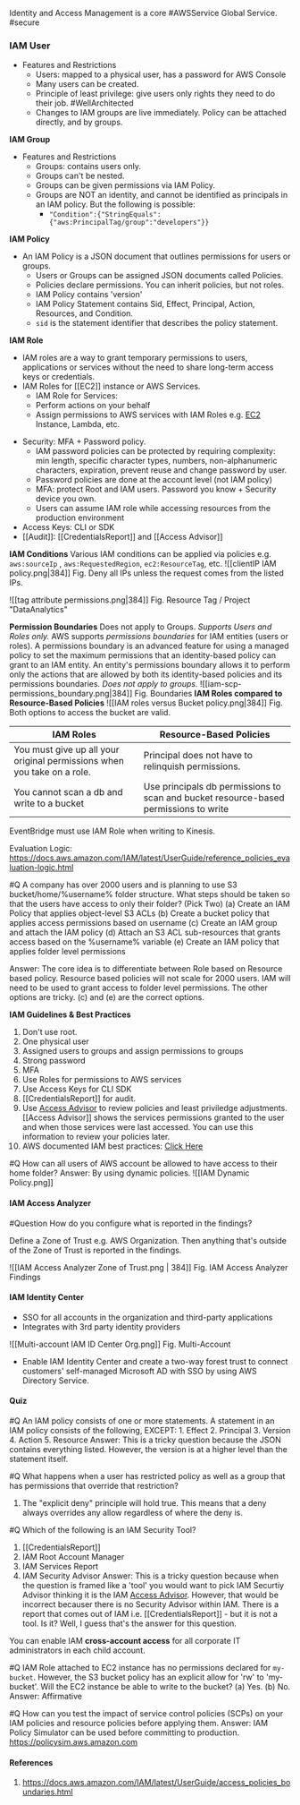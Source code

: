 Identity and Access Management is a core #AWSService  Global Service. #secure 


### IAM User
- Features and Restrictions
	- Users: mapped to a physical user, has a password for AWS Console
	- Many users can be created. 
	 - Principle of least privilege: give users only rights they need to do their job. #WellArchitected
	- Changes to IAM groups are live immediately. Policy can be attached directly, and by groups.

**IAM Group**
 - Features and Restrictions
	- Groups: contains users only. 
	- Groups can't be nested.
	- Groups can be given permissions via IAM Policy.
	- Groups are NOT an identity, and cannot be identified as principals in an IAM policy. But the following is possible:
		- `"Condition":{"StringEquals":{"aws:PrincipalTag/group":"developers"}}`


**IAM Policy**
- An IAM Policy is a JSON document that outlines permissions for users or groups.
	* Users or Groups can be assigned JSON documents called Policies.
	* Policies declare permissions. You can inherit policies, but not roles.
	* IAM Policy contains 'version'
	* IAM Policy Statement contains Sid, Effect, Principal, Action, Resources, and Condition.
	* `sid` is the statement identifier that describes the policy statement.
	
  
**IAM Role**
- IAM roles are a way to grant temporary permissions to users, applications or services without the need to share long-term access keys or credentials.
- IAM Roles for [[EC2]] instance or AWS Services.
	* IAM Role for Services:
	* Perform actions on your behalf 
	* Assign permissions to AWS services with IAM Roles e.g. [EC2](EC2.md) Instance, Lambda, etc.
* Security: MFA + Password policy.
	* IAM password policies can be protected by requiring complexity: min length, specific character types, numbers, non-alphanumeric characters, expiration, prevent reuse and change password by user.
	* Password policies are done at the account level (not IAM policy)
	* MFA: protect Root and IAM users. Password you know + Security device you own.
	* Users can assume IAM role while accessing resources from the production environment
* Access Keys: CLI or SDK
* [[Audit]]: [[CredentialsReport]] and [[Access Advisor]] 

**IAM Conditions**
Various IAM conditions can be applied via policies e.g. `aws:sourceIp` , `aws:RequestedRegion`, `ec2:ResourceTag`, etc.
![[clientIP IAM policy.png|384]]
Fig. Deny all IPs unless the request comes from the listed IPs.

![[tag attribute permissions.png|384]]
Fig. Resource Tag / Project "DataAnalytics"

**Permission Boundaries**
Does not apply to Groups. *Supports Users and Roles only.*
AWS supports _permissions boundaries_ for IAM entities (users or roles). A permissions boundary is an advanced feature for using a managed policy to set the maximum permissions that an identity-based policy can grant to an IAM entity. An entity's permissions boundary allows it to perform only the actions that are allowed by both its identity-based policies and its permissions boundaries.
*Does not apply to groups.*
![[iam-scp-permissions_boundary.png|384]]
Fig. Boundaries
**IAM Roles compared to Resource-Based Policies**
![[IAM roles versus Bucket policy.png|384]]
Fig. Both options to access the bucket are valid.

| IAM Roles                                                               | Resource-Based Policies                                                              |
| ----------------------------------------------------------------------- | ------------------------------------------------------------------------------------ |
| You must give up all your original permissions when you take on a role. | Principal does not have to relinquish permissions.                                   |
| You cannot scan a db and write to a bucket                              | Use principals db permissions to scan and bucket resource-based permissions to write |

EventBridge must use IAM Role when writing to Kinesis.

Evaluation Logic: https://docs.aws.amazon.com/IAM/latest/UserGuide/reference_policies_evaluation-logic.html

#Q A company has over 2000 users and is planning to use S3 bucket/home/%username% folder structure. What steps should be taken so that the users have access to only their folder? (Pick Two)
(a) Create an IAM Policy that applies object-level S3 ACLs
(b) Create a bucket policy that applies access permissions based on username
(c) Create an IAM group and attach the IAM policy
(d) Attach an S3 ACL sub-resources that grants access based on the %username% variable
(e) Create an IAM policy that applies folder level permissions

Answer: The core idea is to differentiate between Role based on Resource based policy. Resource based policies will not scale for 2000 users. IAM will need to be used to grant access to folder level permissions. The other options are tricky. (c) and (e) are the correct options.


**IAM Guidelines & Best Practices**
1. Don't use root.
2. One physical user 
3. Assigned users to groups and assign permissions to groups
4. Strong password
5. MFA
6. Use Roles for permissions to AWS services
7. Use Access Keys for CLI SDK
8. [[CredentialsReport]] for audit.
9. Use [Access Advisor](Access%20Advisor.md) to review policies and least priviledge adjustments. [[Access Advisor]] shows the services permissions granted to the user and when those services were last accessed. You can use this information to review your policies later.
10. AWS documented IAM best practices: [Click Here](https://docs.aws.amazon.com/IAM/latest/UserGuide/best-practices.html)

#Q How can all users of AWS account be allowed to have access to their home folder?
Answer: By using dynamic policies.
![[IAM Dynamic Policy.png]]

#### IAM Access Analyzer

#Question How do you configure what is reported in the findings?

Define a Zone of Trust e.g. AWS Organization. Then anything that's outside of the Zone of Trust is reported in the findings.

![[IAM Access Analyzer Zone of Trust.png | 384]]
Fig. IAM Access Analyzer Findings

#### IAM Identity Center
- SSO for all accounts in the organization and third-party applications
- Integrates with 3rd party identity providers

![[Multi-account IAM ID Center Org.png]]
Fig. Multi-Account
- Enable IAM Identity Center and create a two-way forest trust to connect customers' self-managed Microsoft AD with SSO by using AWS Directory Service.
#### Quiz
#Q An IAM policy consists of one or more statements. A statement in an IAM policy consists of the following, EXCEPT:
	1. Effect
	2. Principal
	3. Version
	4. Action
	5. Resource
	Answer: This is a tricky question because the JSON contains everything listed. However, the version is at a higher level than the statement itself.

#Q What happens when a user has restricted policy as well as a group that has permissions that override that restriction?
1. The "explicit deny" principle will hold true. This means that a deny always overrides any allow regardless of where the deny is.

#Q  Which of the following is an IAM Security Tool?
1. [[CredentialsReport]]
2. IAM Root Account Manager
3. IAM Services Report
4. IAM Security Advisor
Answer: This is a tricky question because when the question is framed like a 'tool' you would want to pick IAM Securtiy Advisor thinking it is the IAM [Access Advisor](Access%20Advisor.md). However, that would be incorrect becauser there is no Security Advisor within IAM. There is a report that comes out of IAM i.e. [[CredentialsReport]] - but it is not a tool. Is it? Well, I guess that's the answer for this question.

You can enable IAM **cross-account access** for all corporate IT administrators in each child account.

#Q IAM Role attached to EC2 instance has no permissions declared for `my-bucket`. However, the S3 bucket policy has an explicit allow for 'rw' to 'my-bucket'. Will the EC2 instance be able to write to the bucket?
(a) Yes.
(b) No.
Answer: Affirmative

#Q How can you test the impact of service control policies (SCPs) on your IAM policies and resource policies before applying them.
Answer: IAM Policy Simulator can be used before committing to production. https://policysim.aws.amazon.com

#### References

1. https://docs.aws.amazon.com/IAM/latest/UserGuide/access_policies_boundaries.html